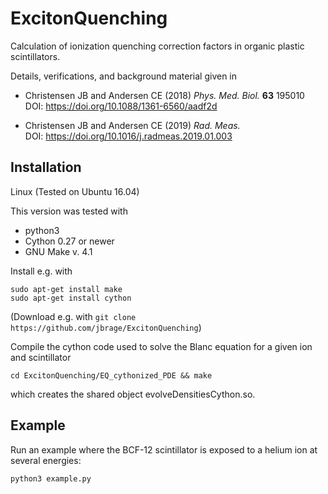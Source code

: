 # ExcitonQuenching
Calculation of ionization quenching correction factors in organic plastic scintillators.

Details, verifications, and background material given in  
* Christensen JB and Andersen CE (2018) _Phys. Med. Biol._ __63__ 195010  
  DOI: https://doi.org/10.1088/1361-6560/aadf2d

* Christensen JB and Andersen CE (2019) _Rad. Meas._   
  DOI: https://doi.org/10.1016/j.radmeas.2019.01.003

## Installation
Linux (Tested on Ubuntu 16.04)

This version was tested with

* python3
* Cython 0.27 or newer 
* GNU Make v. 4.1

Install e.g. with

```
sudo apt-get install make
sudo apt-get install cython
```

(Download e.g. with ```git clone https://github.com/jbrage/ExcitonQuenching```)

Compile the cython code used to solve the Blanc equation for a given ion and scintillator
```
cd ExcitonQuenching/EQ_cythonized_PDE && make
```
which creates the shared object evolveDensitiesCython.so.

## Example
Run an example where the BCF-12 scintillator is exposed to a helium ion at several energies:  
```
python3 example.py
```




